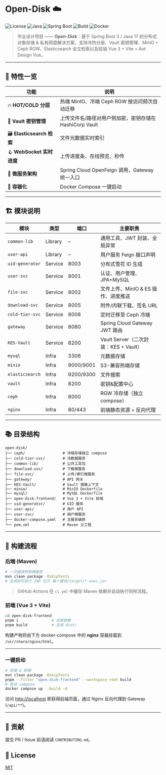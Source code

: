 # Open-Disk ☁️

![License](https://img.shields.io/github/license/your-org/open-disk)
![Java](https://img.shields.io/badge/Java-17-blue)
![Spring Boot](https://img.shields.io/badge/Spring%20Boot-3.3.1-brightgreen)
![Build](https://img.shields.io/github/actions/workflow/status/your-org/open-disk/ci.yml)
![Docker](https://img.shields.io/badge/Container-ready-important)

> 毕业设计项目 —— **Open-Disk**：基于 Spring Boot 3 / Java 17 的分布式对象存储 & 私有网盘解决方案，支持冷热分层、Vault 密钥管理、MinIO + Ceph RGW、Elasticsearch 全文检索以及前端 Vue 3 + Vite + Ant Design Vue。

---

## 🌟 特性一览

| 功能                       | 说明                                        |
| ------------------------ | ----------------------------------------- |
| 🔥 **HOT/COLD 分层**       | 热端 MinIO、冷端 Ceph RGW 按访问频次自动迁移            |
| 🔐 **Vault 密钥管理**        | 上传文件名/路径对用户侧加密，密钥存储在 HashiCorp Vault      |
| 🗃️ **Elasticsearch 检索** | 文件元数据实时索引                         |
| 🪝 **WebSocket 实时进度**    | 上传进度条、在线预览、秒传                             |
| 🦾 **微服务架构**             | Spring Cloud OpenFeign 调用，Gateway 统一入口    |
| 🚀 **容器化**      | Docker Compose 一键启动 |

---

## 🏗️ 模块说明

| 模块              | 类型      | 端口        | 主要职责                           |
| --------------- | ------- | --------- | ------------------------------ |
| `common-lib`    | Library | –         | 通用工具、JWT 封装、全局异常               |
| `user-api`      | Library | –         | 用户服务 Feign 接口声明                |
| `uid-generator` | Service | 8003      | 分布式雪花 ID 生成                    |
| `user-svc`      | Service | 8001      | 认证、用户管理、JPA+MySQL              |
| `file-svc`      | Service | 8002      | 文件上传、MinIO & ES 操作、进度推送        |
| `download-svc`  | Service | 8005      | 附件/内联下载、签名 URL                 |
| `cold-tier-svc` | Service | 8006      | 定时迁移至 Ceph 冷端                  |
| `gateway`       | Service | 8080      | Spring Cloud Gateway JWT 路由    |
| `KES-Vault`     | Service | 8200      | Vault Server（二次封装：KES + Vault） |
| `mysql`         | Infra   | 3306      | 元数据存储                          |
| `minio`         | Infra   | 9000/9001 | S3-兼容热端存储                      |
| `elasticsearch` | Infra   | 9200/9300 | 文件搜索                           |
| `vault`         | Infra   | 8200      | 密钥&配置中心                        |
| `ceph`          | Infra   | 8000      | RGW 冷存储（独立 compose）            |
| `nginx`         | Infra   | 80/443    | 前端静态资源 + 反向代理                  |

---

## 📚 目录结构

```
open-disk/
├── ceph/                 # 冷端存储独立 compose
├── cold-tier-svc/        # 冷数据服务
├── common-lib/           # 公共工具包
├── download-svc/         # 下载微服务
├── file-svc/             # 上传/索引微服务
├── gateway/              # API 网关
├── KES-Vault/            # Vault 镜像上下文
├── minio/                # MinIO Dockerfile
├── mysql/                # MySQL Dockerfile
├── open-disk-frontend/   # Vue 3 + Vite 前端
├── uid-generator/        # UID 服务
├── user-api/             # 用户 API
├── user-svc/             # 用户微服务
├── docker-compose.yaml   # 主服务编排
└── pom.xml               # Maven 父工程
```

---

## 🔧 构建流程

### 后端 (Maven)

```bash
# 一次编译所有微服务
mvn clean package -DskipTests
# 生成的可执行 JAR 位于 每个模块/target/*-exec.jar
```

> GitHub Actions 在 `ci.yml` 中缓存 Maven 依赖并自动执行同样流程。

### 前端 (Vue 3 + Vite)

```bash
cd open-disk-frontend
pnpm i               # 安装依赖
pnpm build           # 生成 dist/
```

构建产物将由下方 docker-compose 中的 **nginx** 容器挂载到 `/usr/share/nginx/html`。

---


### 一键启动

```bash
# 后端 & 前端
mvn clean package -DskipTests
pnpm --filter "open-disk-frontend" --workspace-root build
# 启动 compose
docker compose up --build -d
```

访问 [http://localhost](http://localhost) 即获得前端页面，通过 Nginx 反向代理到 Gateway (`/api/**`)。

---

## 🤝 贡献

提交 PR / Issue 前请阅读 `CONTRIBUTING.md`。

## 📄 License

[MIT](LICENSE)
